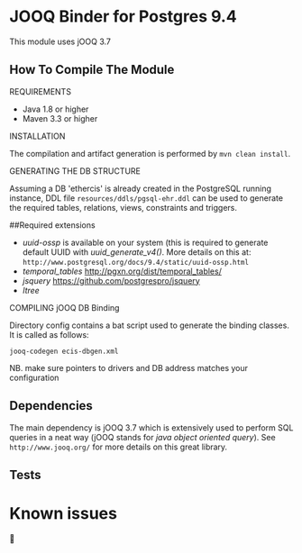 JOOQ Binder for Postgres 9.4
============================

This module uses jOOQ 3.7

How To Compile The Module
-------------------------
REQUIREMENTS

- Java 1.8 or higher
- Maven 3.3 or higher

INSTALLATION

The compilation and artifact generation is performed by `mvn clean install`.

GENERATING THE DB STRUCTURE

Assuming a DB 'ethercis' is already created in the PostgreSQL running instance, DDL file `resources/ddls/pgsql-ehr.ddl`
can be used to generate the required tables, relations, views, constraints and triggers.

##Required extensions
- *uuid-ossp* is available on your system (this is required to generate default UUID with *uuid\_generate\_v4()*. More details on this at: `http://www.postgresql.org/docs/9.4/static/uuid-ossp.html`
- *temporal_tables* http://pgxn.org/dist/temporal_tables/
- *jsquery* https://github.com/postgrespro/jsquery
- *ltree*

COMPILING jOOQ DB Binding

Directory config contains a bat script used to generate the binding classes. It is called as follows:

`jooq-codegen ecis-dbgen.xml`

NB. make sure pointers to drivers and DB address matches your configuration

Dependencies
------------
The main dependency is jOOQ 3.7 which is extensively used to perform SQL queries in a neat way (jOOQ stands for *java object oriented query*). See `http://www.jooq.org/` for more details on this great library.

Tests
-----

Known issues
============


